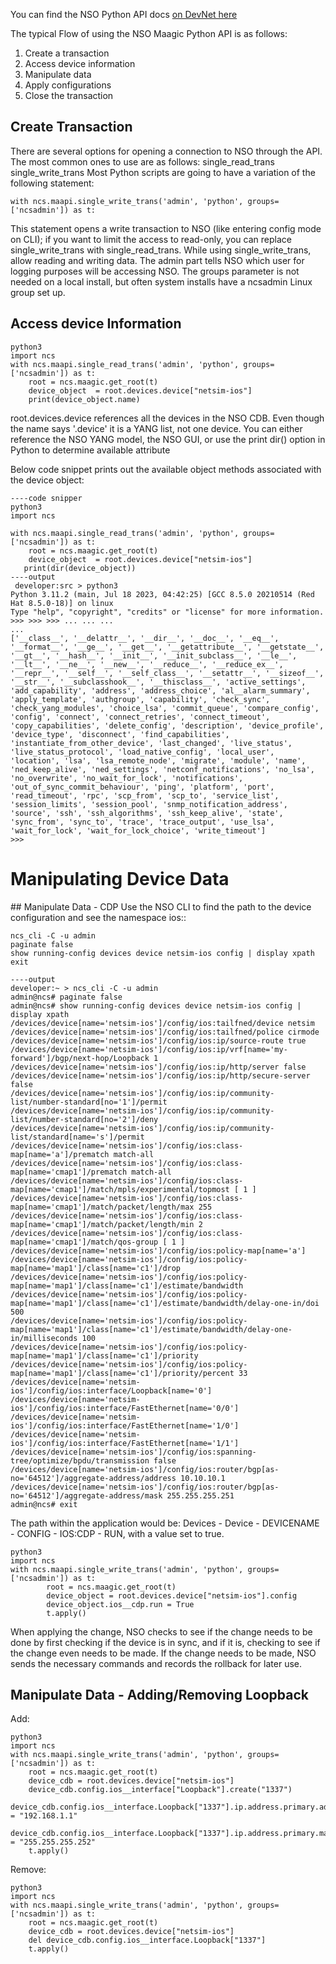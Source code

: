 You can find the NSO Python API docs [on DevNet here](https://developer.cisco.com/docs/nso/api/#!ncs)

The typical Flow of using the NSO Maagic Python API is as follows:
1. Create a transaction
2. Access device information
3. Manipulate data
4. Apply configurations
5. Close the transaction

## Create Transaction 
There are several options for opening a connection to NSO through the API. The most common ones to use are as follows:
 single_read_trans
 single_write_trans
Most Python scripts are going to have a variation of the following statement:
    
    with ncs.maapi.single_write_trans('admin', 'python', groups=['ncsadmin']) as t:

This statement opens a write transaction to NSO (like entering config mode on CLI); if you want to limit the access to read-only, you can replace single_write_trans with single_read_trans. While using single_write_trans, allow reading and writing data.
The admin part tells NSO which user for logging purposes will be accessing NSO. 
The groups parameter is not needed on a local install, but often system installs have a ncsadmin Linux group set up.

## Access device Information 

    python3
    import ncs
    with ncs.maapi.single_read_trans('admin', 'python', groups=['ncsadmin']) as t:
        root = ncs.maagic.get_root(t)
        device_object  = root.devices.device["netsim-ios"]
        print(device_object.name)

root.devices.device references all the devices in the NSO CDB. Even though the name says '.device' it is a YANG list, not one device.
You can either reference the NSO YANG model, the NSO GUI, or use the print dir() option in Python to determine available attribute

Below code snippet prints out the available object methods associated with the device object:

    ----code snipper
    python3
    import ncs
    
    with ncs.maapi.single_read_trans('admin', 'python', groups=['ncsadmin']) as t:
        root = ncs.maagic.get_root(t)
        device_object  = root.devices.device["netsim-ios"]
       print(dir(device_object))
    ----output
     developer:src > python3
    Python 3.11.2 (main, Jul 18 2023, 04:42:25) [GCC 8.5.0 20210514 (Red Hat 8.5.0-18)] on linux
    Type "help", "copyright", "credits" or "license" for more information.
    >>> >>> >>> ... ... ... 
    ... 
    ['__class__', '__delattr__', '__dir__', '__doc__', '__eq__', '__format__', '__ge__', '__get__', '__getattribute__', '__getstate__', '__gt__', '__hash__', '__init__', '__init_subclass__', '__le__', '__lt__', '__ne__', '__new__', '__reduce__', '__reduce_ex__', '__repr__', '__self__', '__self_class__', '__setattr__', '__sizeof__', '__str__', '__subclasshook__', '__thisclass__', 'active_settings', 'add_capability', 'address', 'address_choice', 'al__alarm_summary', 'apply_template', 'authgroup', 'capability', 'check_sync', 'check_yang_modules', 'choice_lsa', 'commit_queue', 'compare_config', 'config', 'connect', 'connect_retries', 'connect_timeout', 'copy_capabilities', 'delete_config', 'description', 'device_profile', 'device_type', 'disconnect', 'find_capabilities', 'instantiate_from_other_device', 'last_changed', 'live_status', 'live_status_protocol', 'load_native_config', 'local_user', 'location', 'lsa', 'lsa_remote_node', 'migrate', 'module', 'name', 'ned_keep_alive', 'ned_settings', 'netconf_notifications', 'no_lsa', 'no_overwrite', 'no_wait_for_lock', 'notifications', 'out_of_sync_commit_behaviour', 'ping', 'platform', 'port', 'read_timeout', 'rpc', 'scp_from', 'scp_to', 'service_list', 'session_limits', 'session_pool', 'snmp_notification_address', 'source', 'ssh', 'ssh_algorithms', 'ssh_keep_alive', 'state', 'sync_from', 'sync_to', 'trace', 'trace_output', 'use_lsa', 'wait_for_lock', 'wait_for_lock_choice', 'write_timeout']
    >>> 

# Manipulating Device Data 
## Manipulate Data - CDP 
Use the NSO CLI to find the path to the device configuration and see the namespace ios::

    ncs_cli -C -u admin
    paginate false
    show running-config devices device netsim-ios config | display xpath
    exit

    ----output
    developer:~ > ncs_cli -C -u admin
    admin@ncs# paginate false
    admin@ncs# show running-config devices device netsim-ios config | display xpath
    /devices/device[name='netsim-ios']/config/ios:tailfned/device netsim
    /devices/device[name='netsim-ios']/config/ios:tailfned/police cirmode
    /devices/device[name='netsim-ios']/config/ios:ip/source-route true
    /devices/device[name='netsim-ios']/config/ios:ip/vrf[name='my-forward']/bgp/next-hop/Loopback 1
    /devices/device[name='netsim-ios']/config/ios:ip/http/server false
    /devices/device[name='netsim-ios']/config/ios:ip/http/secure-server false
    /devices/device[name='netsim-ios']/config/ios:ip/community-list/number-standard[no='1']/permit
    /devices/device[name='netsim-ios']/config/ios:ip/community-list/number-standard[no='2']/deny
    /devices/device[name='netsim-ios']/config/ios:ip/community-list/standard[name='s']/permit
    /devices/device[name='netsim-ios']/config/ios:class-map[name='a']/prematch match-all
    /devices/device[name='netsim-ios']/config/ios:class-map[name='cmap1']/prematch match-all
    /devices/device[name='netsim-ios']/config/ios:class-map[name='cmap1']/match/mpls/experimental/topmost [ 1 ]
    /devices/device[name='netsim-ios']/config/ios:class-map[name='cmap1']/match/packet/length/max 255
    /devices/device[name='netsim-ios']/config/ios:class-map[name='cmap1']/match/packet/length/min 2
    /devices/device[name='netsim-ios']/config/ios:class-map[name='cmap1']/match/qos-group [ 1 ]
    /devices/device[name='netsim-ios']/config/ios:policy-map[name='a']
    /devices/device[name='netsim-ios']/config/ios:policy-map[name='map1']/class[name='c1']/drop
    /devices/device[name='netsim-ios']/config/ios:policy-map[name='map1']/class[name='c1']/estimate/bandwidth
    /devices/device[name='netsim-ios']/config/ios:policy-map[name='map1']/class[name='c1']/estimate/bandwidth/delay-one-in/doi 500
    /devices/device[name='netsim-ios']/config/ios:policy-map[name='map1']/class[name='c1']/estimate/bandwidth/delay-one-in/milliseconds 100
    /devices/device[name='netsim-ios']/config/ios:policy-map[name='map1']/class[name='c1']/priority
    /devices/device[name='netsim-ios']/config/ios:policy-map[name='map1']/class[name='c1']/priority/percent 33
    /devices/device[name='netsim-ios']/config/ios:interface/Loopback[name='0']
    /devices/device[name='netsim-ios']/config/ios:interface/FastEthernet[name='0/0']
    /devices/device[name='netsim-ios']/config/ios:interface/FastEthernet[name='1/0']
    /devices/device[name='netsim-ios']/config/ios:interface/FastEthernet[name='1/1']
    /devices/device[name='netsim-ios']/config/ios:spanning-tree/optimize/bpdu/transmission false
    /devices/device[name='netsim-ios']/config/ios:router/bgp[as-no='64512']/aggregate-address/address 10.10.10.1
    /devices/device[name='netsim-ios']/config/ios:router/bgp[as-no='64512']/aggregate-address/mask 255.255.255.251
    admin@ncs# exit

The path within the application would be:
Devices - Device - DEVICENAME - CONFIG - IOS:CDP - RUN, with a value set to true.

    python3
    import ncs
    with ncs.maapi.single_write_trans('admin', 'python', groups=['ncsadmin']) as t:
            root = ncs.maagic.get_root(t)
            device_object = root.devices.device["netsim-ios"].config
            device_object.ios__cdp.run = True
            t.apply()

When applying the change, NSO checks to see if the change needs to be done by first checking if the
device is in sync, and if it is, checking to see if the change even needs to be made. If the change needs to be made, NSO sends the necessary commands and records the rollback for later use.

## Manipulate Data - Adding/Removing Loopback

Add:

    python3
    import ncs
    with ncs.maapi.single_write_trans('admin', 'python', groups=['ncsadmin']) as t:
        root = ncs.maagic.get_root(t)
        device_cdb = root.devices.device["netsim-ios"]
        device_cdb.config.ios__interface["Loopback"].create("1337")
        device_cdb.config.ios__interface.Loopback["1337"].ip.address.primary.address = "192.168.1.1"
        device_cdb.config.ios__interface.Loopback["1337"].ip.address.primary.mask = "255.255.255.252"
        t.apply()

Remove:

    python3
    import ncs
    with ncs.maapi.single_write_trans('admin', 'python', groups=['ncsadmin']) as t:
        root = ncs.maagic.get_root(t)
        device_cdb = root.devices.device["netsim-ios"]
        del device_cdb.config.ios__interface.Loopback["1337"]
        t.apply()
